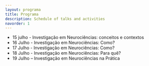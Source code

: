 ```yaml
---
layout: programa
title: Programa
description: Schedule of talks and activities
navorder: 1
---
```

* 15 julho - Investigação em Neurociências: conceitos e contextos
* 16 Julho - Investigação em Neurociências: Como?
* 17 Julho - Investigação em Neurociências: Como?
* 18 Julho - Investigação em Neurociências: Para quê?
* 19 Julho – Investigação em Neurociências na Prática
